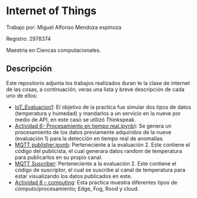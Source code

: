 # Internet of Things

Trabajo por: Miguel Alfonso Mendoza espinoza

Registro: 2978374

Maestria en Ciencas computacionales.

## Descripción
Este repositorio adjunta los trabajos realizados duran te la clase de internet de las cosas, a continuación, veras una lista y breve descripción de cada uno de ellos:
- [IoT_Evaluacion1](IoT_Evaluacion1.ipynb): El objetivo de la practica fue simular dos tipos de datos (temperatura y humedad) y mandarlos a un servicio en la nueve por medio de API, en este caso se utilizó Thinkspeak.
- [Actividad 6- Procesamiento en tiempo real.ipynb](https://github.com/Ma-Mendoza23/IoT/blob/main/Actividad%206-%20Procesamiento%20en%20tiempo%20real.ipynb)): Se genera un procesamiento de los datos previamente adquiridos de la nueve (evaluación 1) para la detección en tiempo real de anomalías.
- [MQTT publisher.ipynb](https://github.com/Ma-Mendoza23/IoT/blob/main/MQTT%20publisher.ipynb): Perteneciente a la evaluación 2. Este contiene el código del publicista, el cual generara datos random de temperatura para publicarlos en su propio canal.
- [MQTT Suscriber](https://github.com/Ma-Mendoza23/IoT/blob/main/MQTT%20suscriber.ipynb): Perteneciente a la evaluación 2. Este contiene el código de suscriptor, el cual se suscribe al canal de temperatura para estar visualizando los datos publicados en este.
- [Actividad 8 – computing](https://github.com/Ma-Mendoza23/IoT/blob/main/Actividad%208%20-%20computing.ipynb): Esta practica muestra diferentes tipos de cómputo/procesamiento; Edge, Fog, Rood y cloud.



